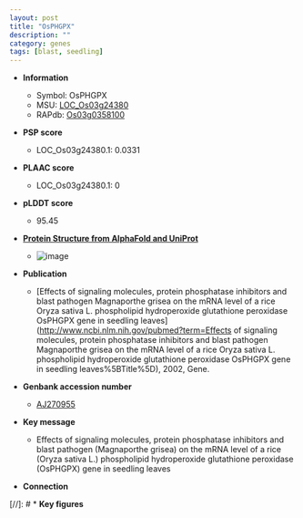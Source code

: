 ```yaml
---
layout: post
title: "OsPHGPX"
description: ""
category: genes
tags: [blast, seedling]
---
```


* **Information**  
    + Symbol: OsPHGPX  
    + MSU: [LOC_Os03g24380](http://rice.plantbiology.msu.edu/cgi-bin/ORF_infopage.cgi?orf=LOC_Os03g24380)  
    + RAPdb: [Os03g0358100](http://rapdb.dna.affrc.go.jp/viewer/gbrowse_details/irgsp1?name=Os03g0358100)  

* **PSP score**  
    + LOC_Os03g24380.1: 0.0331 

* **PLAAC score**  
    + LOC_Os03g24380.1: 0 

* **pLDDT score**
    + 95.45

* **[Protein Structure from AlphaFold and UniProt](https://www.uniprot.org/uniprotkb/Q10L56/entry#structure)**
    + ![image](https://ricepsp.github.io/images/Q1/AF-Q10L56-F1.png)

* **Publication**  
    + [Effects of signaling molecules, protein phosphatase inhibitors and blast pathogen Magnaporthe grisea on the mRNA level of a rice Oryza sativa L. phospholipid hydroperoxide glutathione peroxidase OsPHGPX gene in seedling leaves](http://www.ncbi.nlm.nih.gov/pubmed?term=Effects of signaling molecules, protein phosphatase inhibitors and blast pathogen Magnaporthe grisea on the mRNA level of a rice Oryza sativa L. phospholipid hydroperoxide glutathione peroxidase OsPHGPX gene in seedling leaves%5BTitle%5D), 2002, Gene.

* **Genbank accession number**  
    + [AJ270955](http://www.ncbi.nlm.nih.gov/nuccore/AJ270955)

* **Key message**  
    + Effects of signaling molecules, protein phosphatase inhibitors and blast pathogen (Magnaporthe grisea) on the mRNA level of a rice (Oryza sativa L.) phospholipid hydroperoxide glutathione peroxidase (OsPHGPX) gene in seedling leaves

* **Connection**  

[//]: # * **Key figures**  


